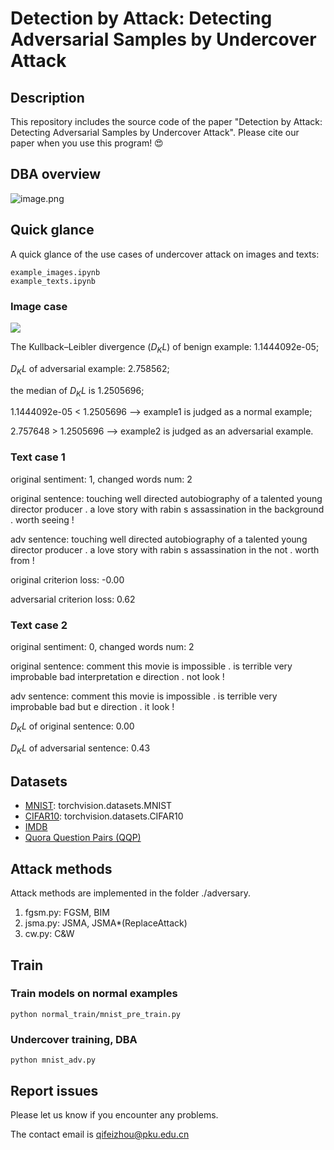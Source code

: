 # Detection by Attack: Detecting Adversarial Samples by Undercover Attack

## Description
This repository includes the source code of the paper "Detection by Attack: Detecting Adversarial Samples by Undercover Attack". Please cite our paper when you use this program! 😍

## DBA overview
![image.png](https://i.loli.net/2020/04/20/wtAj3ZT2kzN89gG.png)

## Quick glance
A quick glance of the use cases of undercover attack on images and texts:

```
example_images.ipynb
example_texts.ipynb
```

### Image case
![](https://i.loli.net/2019/11/22/R4jFAODNUegpLvs.png)

The Kullback–Leibler divergence ($D_KL$) of benign example:  1.1444092e-05;

$D_KL$ of adversarial example:  2.758562;

the median of $D_KL$ is 1.2505696;

1.1444092e-05 < 1.2505696 --> example1 is judged as a normal example;

2.757648 > 1.2505696 --> example2 is judged as an adversarial example.

### Text case 1
original sentiment: 1, changed words num: 2

original sentence:  touching well directed autobiography of a talented young director producer . a love story with rabin s assassination in the background . worth seeing !

adv sentence: touching well directed autobiography of a talented young director producer . a love story with rabin s assassination in the not . worth from !

original criterion loss: -0.00

adversarial criterion loss: 0.62

### Text case 2
original sentiment: 0, changed words num: 2

original sentence:  comment this movie is impossible . is terrible very improbable bad interpretation e direction . not look !

adv sentence: comment this movie is impossible . is terrible very improbable bad but e direction . it look !

$D_KL$ of original sentence: 0.00

$D_KL$ of adversarial sentence: 0.43

## Datasets

* [MNIST](http://yann.lecun.com/exdb/mnist/): torchvision.datasets.MNIST
* [CIFAR10](https://www.cs.toronto.edu/~kriz/cifar.html): torchvision.datasets.CIFAR10
* [IMDB](https://www.kaggle.com/iarunava/imdb-movie-reviews-dataset)
* [Quora Question Pairs (QQP)](https://drive.google.com/file/d/0B0PlTAo--BnaQWlsZl9FZ3l1c28/view?usp=sharing)

## Attack methods
Attack methods are implemented in the folder ./adversary.

1. fgsm.py: FGSM, BIM
2. jsma.py: JSMA, JSMA*(ReplaceAttack)
3. cw.py: C&W

## Train
### Train models on normal examples

```
python normal_train/mnist_pre_train.py
```

### Undercover training, DBA

```
python mnist_adv.py
```

## Report issues
Please let us know if you encounter any problems.

The contact email is qifeizhou@pku.edu.cn


